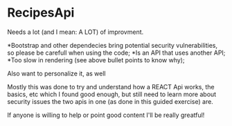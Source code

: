 # RecipesApi

Needs a lot (and I mean: A LOT) of improvment.

*Bootstrap and other dependecies bring potential security vulnerabilities, so please be carefull when using the code;
*Is an API that uses another API;
*Too slow in rendering (see above bullet points to know why);

Also want to personalize it, as well

Mostly this was done to try and understand how a REACT Api works, the basics, etc which I found good enough, but still need to learn more about security issues the two apis in one (as done in this guided exercise) are.

If anyone is willing to help or point good content I'll be really greatful!
